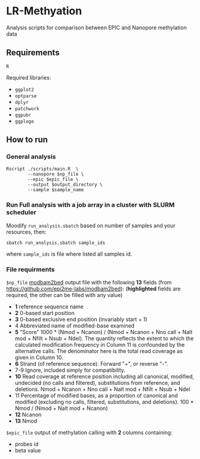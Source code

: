# LR-Methyation
Analysis scripts for comparison between EPIC and Nanopore methylation data


## Requirements
 `R`

Required libraries:
*  `ggplot2 `
*  `optparse `
*  `dplyr `
*  `patchwork `
*  `ggpubr `
*  `ggplogo `

## How to run
### General analysis
```
Rscript ./scripts/main.R  \ 
        --nanopore $np_file \
        --epic $epic_file \
        --output $output_directory \
        --sample $sample_name 
```

### Run Full analysis with a job array in a cluster with SLURM scheduler
Moodify `run_analysis.sbatch` based on number of samples and your resources, then:

```
sbatch run_analysis.sbatch sample_ids
```
where `sample_ids` is file where listed all samples id.

### File requirments 
`$np_file` 
[modbam2bed](https://github.com/epi2me-labs/modbam2bed) output file with the following **13** fields (from https://github.com/epi2me-labs/modbam2bed):
(**highlighted** fields are required, the other can be filled with any value)

* **1**	reference sequence name
* **2**	0-based start position
* **3**	0-based exclusive end position (invariably start + 1)
* 4	Abbreviated name of modified-base examined
* **5**	"Score" 1000 * (Nmod + Ncanon) / (Nmod + Ncanon + Nno call + Nalt mod + Nfilt + Nsub + Ndel). The quantity reflects the extent to which the calculated modification frequency in Column 11 is confounded by the alternative calls. The denominator here is the total read coverage as given in Column 10.
* **6**	Strand (of reference sequence). Forward "+", or reverse "-".
* 7-9	Ignore, included simply for compatibility.
* **10**	Read coverage at reference position including all canonical, modified, undecided (no calls and filtered), substitutions from reference, and deletions. Nmod + Ncanon + Nno call + Nalt mod + Nfilt + Nsub + Ndel
* 11	Percentage of modified bases, as a proportion of canonical and modified (excluding no calls, filtered, substitutions, and deletions). 100 * Nmod / (Nmod + Nalt mod + Ncanon)
* **12**	Ncanon
* **13**	Nmod

`$epic_file` 
output of methylation calling with **2** columns containing:
* probes id
* beta value
